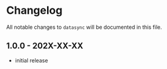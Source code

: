 # Changelog

All notable changes to `datasync` will be documented in this file.

## 1.0.0 - 202X-XX-XX

- initial release
